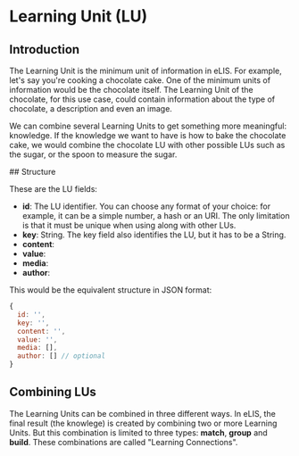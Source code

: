 # Learning Unit (LU)

## Introduction

The Learning Unit is the minimum unit of information in eLIS. For example, let's say you're cooking a chocolate cake. One of the minimum units of information would be the chocolate itself. The Learning Unit of the chocolate, for this use case, could contain information about the type of chocolate, a description and even an image.

We can combine several Learning Units to get something more meaningful: knowledge. If the knowledge we want to have is how to bake the chocolate cake, we would combine the chocolate LU with other possible LUs such as the sugar, or the spoon to measure the sugar.

## Structure

These are the LU fields:

* **id**: The LU identifier. You can choose any format of your choice: for example, it can be a simple number, a hash or an URI. The only limitation is that it must be unique when using along with other LUs.
* **key**: String. The key field also identifies the LU, but it has to be a String.
* **content**:
* **value**:
* **media**:
* **author**:

This would be the equivalent structure in JSON format:

```js
{
  id: '',
  key: '',
  content: '',
  value: '',
  media: [],
  author: [] // optional
}
```

## Combining LUs

The Learning Units can be combined in three different ways. In eLIS, the final result (the knowlege) is created by combining two or more Learning Units. But this combination is limited to three types: **match**, **group** and **build**. These combinations are called "Learning Connections".